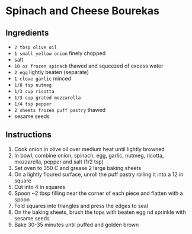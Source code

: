 # Spinach and Cheese Bourekas

## Ingredients

- `2 tbsp olive oil`
- `1 small yellow onion` finely chopped
- salt
- `10 oz frozen spinach` thawed and squeezed of excess water
- `2 egg` lightly beaten (separate)
- `1 clove garlic` minced
- `1/8 tsp nutmeg`
- `1/3 cup ricotta`
- `1/3 cup grated mozzarella`
- `1/4 tsp pepper`
- `2 sheets frozen puff pastry` thawed
- sesame seeds

## Instructions

1. Cook onion in olive oil over medium heat until lightly browned
1. In bowl, combine onion, spinach, egg, garlic, nutmeg, ricotta, mozzarella, pepper and salt (1/2 tsp)
1. Set oven to 350 C and grease 2 large baking sheets
1. On a lightly floured surface, unroll the puff pastry rolling it into a 12 in square
1. Cut into 4 in squares
1. Spoon ~2 tbsp filling near the corner of each piece and flatten with a spoon
1. Fold squares into triangles and press the edges to seal
1. On the baking sheets, brush the tops with beaten egg nd sprinkle with sesame seeds
1. Bake 30-35 minutes until puffed and golden brown